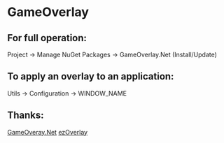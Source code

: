 # GameOverlay
## For full operation:

Project -> Manage NuGet Packages -> GameOverlay.Net (Install/Update) 
## To apply an overlay to an application:

Utils -> Configuration -> WINDOW_NAME 

## Thanks:

[GameOveray.Net](https://github.com/michel-pi/GameOverlay.Net)
[ezOverlay](https://github.com/Massivetwat/ezOverLay.dll)

